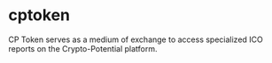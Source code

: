 # cptoken
CP Token serves as a medium of exchange to access specialized ICO reports on the Crypto-Potential platform.
